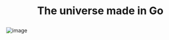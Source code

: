# <p align="center">The universe made in Go</p>
![image](https://github.com/GuiSantos03/Goverse/assets/80357151/89f239c2-28ca-4dae-832c-f00e0eb9a8be)
